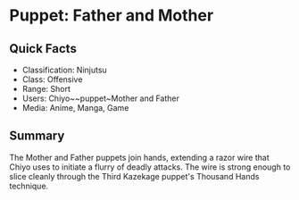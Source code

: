 # Puppet: Father and Mother

## Quick Facts
- Classification: Ninjutsu
- Class: Offensive
- Range: Short
- Users: Chiyo~~puppet~Mother and Father
- Media: Anime, Manga, Game

## Summary
The Mother and Father puppets join hands, extending a razor wire that Chiyo uses to initiate a flurry of deadly attacks. The wire is strong enough to slice cleanly through the Third Kazekage puppet's Thousand Hands technique.
